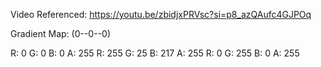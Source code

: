 Video Referenced: https://youtu.be/zbidjxPRVsc?si=p8_azQAufc4GJPOq

Gradient Map: (0--0--0)

 R: 0 G: 0 B: 0 A: 255
 R: 255 G: 25 B: 217 A: 255
 R: 0 G: 255 B: 0 A: 255
